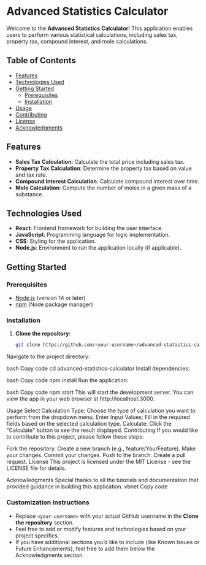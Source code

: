 # Advanced Statistics Calculator

Welcome to the **Advanced Statistics Calculator**! This application enables users to perform various statistical calculations, including sales tax, property tax, compound interest, and mole calculations.

## Table of Contents

- [Features](#features)
- [Technologies Used](#technologies-used)
- [Getting Started](#getting-started)
  - [Prerequisites](#prerequisites)
  - [Installation](#installation)
- [Usage](#usage)
- [Contributing](#contributing)
- [License](#license)
- [Acknowledgments](#acknowledgments)

## Features

- **Sales Tax Calculation**: Calculate the total price including sales tax.
- **Property Tax Calculation**: Determine the property tax based on value and tax rate.
- **Compound Interest Calculation**: Calculate compound interest over time.
- **Mole Calculation**: Compute the number of moles in a given mass of a substance.

## Technologies Used

- **React**: Frontend framework for building the user interface.
- **JavaScript**: Programming language for logic implementation.
- **CSS**: Styling for the application.
- **Node.js**: Environment to run the application locally (if applicable).

## Getting Started

### Prerequisites

- [Node.js](https://nodejs.org/) (version 14 or later)
- [npm](https://www.npmjs.com/) (Node package manager)

### Installation

1. **Clone the repository**:
   ```bash
   git clone https://github.com/<your-username>/advanced-statistics-calculator.git
Navigate to the project directory:

bash
Copy code
cd advanced-statistics-calculator
Install dependencies:

bash
Copy code
npm install
Run the application:

bash
Copy code
npm start
This will start the development server. You can view the app in your web browser at http://localhost:3000.

Usage
Select Calculation Type: Choose the type of calculation you want to perform from the dropdown menu.
Enter Input Values: Fill in the required fields based on the selected calculation type.
Calculate: Click the "Calculate" button to see the result displayed.
Contributing
If you would like to contribute to this project, please follow these steps:

Fork the repository.
Create a new branch (e.g., feature/YourFeature).
Make your changes.
Commit your changes.
Push to the branch.
Create a pull request.
License
This project is licensed under the MIT License - see the LICENSE file for details.

Acknowledgments
Special thanks to all the tutorials and documentation that provided guidance in building this application.
vbnet
Copy code

### Customization Instructions

- Replace `<your-username>` with your actual GitHub username in the **Clone the repository** section.
- Feel free to add or modify features and technologies based on your project specifics.
- If you have additional sections you’d like to include (like Known Issues or Future Enhancements), feel free to add them below the Acknowledgments section.

